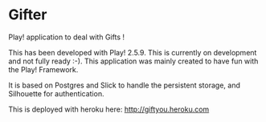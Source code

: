 Gifter
======

Play! application to deal with Gifts !

This has been developed with Play! 2.5.9. This is currently on development and not fully ready :-). This application was mainly created to have fun with the Play! Framework.

It is based on Postgres and Slick to handle the persistent storage, and Silhouette for authentication.

This is deployed with heroku here: http://giftyou.heroku.com
